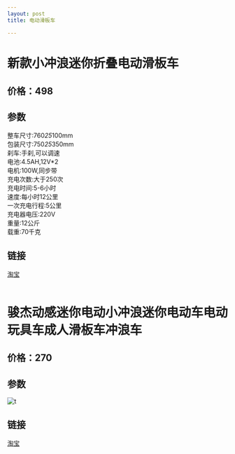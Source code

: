 ```yaml
---
layout: post
title: 电动滑板车

---
```

# 新款小冲浪迷你折叠电动滑板车
## 价格：498
## 参数
整车尺寸:760*25*100mm  
包装尺寸:750*25*350mm  
刹车:手刹,可以调速  
电池:4.5AH,12V*2  
电机:100W,同步带  
充电次数:大于250次  
充电时间:5-6小时  
速度:每小时12公里  
一次充电行程:5公里  
充电器电压:220V  
重量:12公斤  
载重:70千克  
## 链接
[淘宝](http://item.taobao.com/item.htm?spm=a1z10.3.0.96.x41zTo&id=15488125008&)  
</br>  
  
# 骏杰动感迷你电动小冲浪迷你电动车电动玩具车成人滑板车冲浪车  
## 价格：270  
## 参数  
![t](http://ww3.sinaimg.cn/large/a74ecc4cjw1dzhs722bcqj.jpg)  
## 链接    
[淘宝](http://detail.tmall.com/item.htm?id=9911125316&spm=2014.12476074.0.0)   
  

